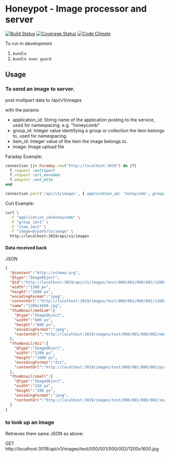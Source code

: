 # Honeypot - Image processor and server

[![Build Status](https://travis-ci.org/ndlib/honeypot.svg?branch=master)](https://travis-ci.org/ndlib/honeypot)
[![Coverage Status](https://img.shields.io/coveralls/ndlib/honeypot.svg)](https://coveralls.io/r/ndlib/honeypot?branch=master)
[![Code Climate](https://codeclimate.com/github/ndlib/honeypot/badges/gpa.svg)](https://codeclimate.com/github/ndlib/honeypot)

To run in development

1. `bundle`
2. `bundle exec guard`

## Usage

### To send an image to server.

post multipart data to /api/v1/images

with the params

* application_id: String name of the application posting to the service, used for namespacing. e.g. "honeycomb"
* group_id: Integer value identifying a group or collection the item belongs to, used for namespacing.
* item_id: Integer value of the item the image belongs to.
* image: Image upload file

Faraday Example:
```ruby
connection ||= Faraday.new("http://localhost:3019") do |f|
  f.request :multipart
  f.request :url_encoded
  f.adapter :net_http
end

connection.post('/api/v1/images', { application_id: 'honeycomb', group_id: 1, item_id: 2, image: Faraday::UploadIO.new(path_to_image, icontent_type) })
```

Curl Example:
```sh
curl \
  -F "application_id=honeycomb" \
  -F "group_id=1" \
  -F "item_id=2" \
  -F "image=@/path/to/image" \
  http://localhost:3019/api/v1/images
```

#### Data received back

JSON
```JSON
{
  "@context":"http://schema.org",
  "@type":"ImageObject",
  "@id":"http://localhost:3019/api/v1/images/test/000/001/000/002/1200x1600.jpg",
  "width":"1200 px",
  "height":"1600 px",
  "encodingFormat":"jpeg",
  "contentUrl":"http://localhost:3019/images/test/000/001/000/002/1200x1600.jpg",
  "name":"1200x1600.jpg",
  "thumbnail/medium":{
    "@type":"ImageObject",
    "width":"600 px",
    "height":"800 px",
    "encodingFormat":"jpeg",
    "contentUrl":"http://localhost:3019/images/test/000/001/000/002/medium/1200x1600.jpg"
  },
  "thumbnail/dzi":{
    "@type":"ImageObject",
    "width":"1200 px",
    "height":"1600 px",
    "encodingFormat":"dzi",
    "contentUrl":"http://localhost:3019/images/test/000/001/000/002/pyramid/1200x1600.tif.dzi"
  },
  "thumbnail/small":{
    "@type":"ImageObject",
    "width":"150 px",
    "height":"200 px",
    "encodingFormat":"jpeg",
    "contentUrl":"http://localhost:3019/images/test/000/001/000/002/small/1200x1600.jpg"
  }
}
```

### to look up an image
Retrieves them same JSON as above.

GET http://localhost:3019/api/v1/images/test/000/001/000/002/1200x1600.jpg
